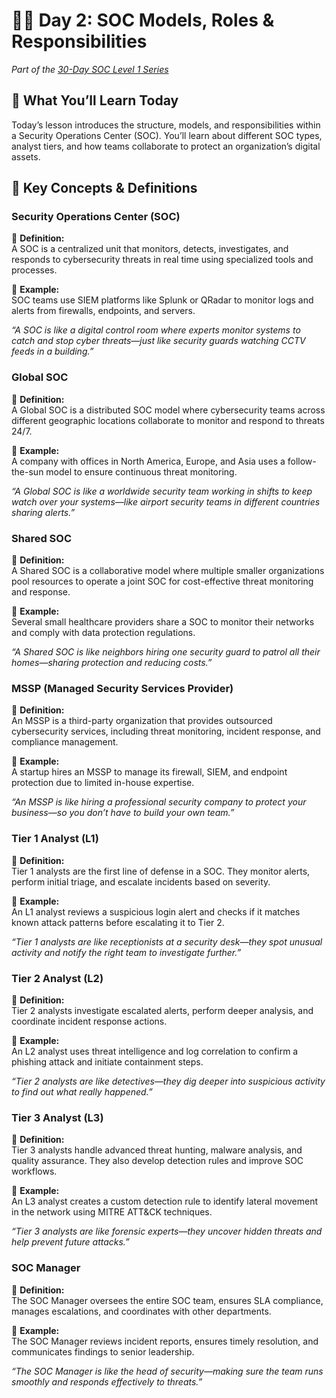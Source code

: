 # 🧑‍💻 Day 2: SOC Models, Roles & Responsibilities  
*Part of the [30-Day SOC Level 1 Series](https://medium.com/@0ccupi3R/️️30-days-in-the-soc-️-f70f349b8b1e)*

## 🧩 What You’ll Learn Today

Today’s lesson introduces the structure, models, and responsibilities within a Security Operations Center (SOC). You’ll learn about different SOC types, analyst tiers, and how teams collaborate to protect an organization’s digital assets.

## 📘 Key Concepts & Definitions

### **Security Operations Center (SOC)**

📘 **Definition:**  
A SOC is a centralized unit that monitors, detects, investigates, and responds to cybersecurity threats in real time using specialized tools and processes.

🧠 **Example:**  
SOC teams use SIEM platforms like Splunk or QRadar to monitor logs and alerts from firewalls, endpoints, and servers.

*“A SOC is like a digital control room where experts monitor systems to catch and stop cyber threats—just like security guards watching CCTV feeds in a building.”*

### **Global SOC**

📘 **Definition:**  
A Global SOC is a distributed SOC model where cybersecurity teams across different geographic locations collaborate to monitor and respond to threats 24/7.

🧠 **Example:**  
A company with offices in North America, Europe, and Asia uses a follow-the-sun model to ensure continuous threat monitoring.

*“A Global SOC is like a worldwide security team working in shifts to keep watch over your systems—like airport security teams in different countries sharing alerts.”*

### **Shared SOC**

📘 **Definition:**  
A Shared SOC is a collaborative model where multiple smaller organizations pool resources to operate a joint SOC for cost-effective threat monitoring and response.

🧠 **Example:**  
Several small healthcare providers share a SOC to monitor their networks and comply with data protection regulations.

*“A Shared SOC is like neighbors hiring one security guard to patrol all their homes—sharing protection and reducing costs.”*

### **MSSP (Managed Security Services Provider)**

📘 **Definition:**  
An MSSP is a third-party organization that provides outsourced cybersecurity services, including threat monitoring, incident response, and compliance management.

🧠 **Example:**  
A startup hires an MSSP to manage its firewall, SIEM, and endpoint protection due to limited in-house expertise.

*“An MSSP is like hiring a professional security company to protect your business—so you don’t have to build your own team.”*

### **Tier 1 Analyst (L1)**

📘 **Definition:**  
Tier 1 analysts are the first line of defense in a SOC. They monitor alerts, perform initial triage, and escalate incidents based on severity.

🧠 **Example:**  
An L1 analyst reviews a suspicious login alert and checks if it matches known attack patterns before escalating it to Tier 2.

*“Tier 1 analysts are like receptionists at a security desk—they spot unusual activity and notify the right team to investigate further.”*

### **Tier 2 Analyst (L2)**

📘 **Definition:**  
Tier 2 analysts investigate escalated alerts, perform deeper analysis, and coordinate incident response actions.

🧠 **Example:**  
An L2 analyst uses threat intelligence and log correlation to confirm a phishing attack and initiate containment steps.

*“Tier 2 analysts are like detectives—they dig deeper into suspicious activity to find out what really happened.”*

### **Tier 3 Analyst (L3)**

📘 **Definition:**  
Tier 3 analysts handle advanced threat hunting, malware analysis, and quality assurance. They also develop detection rules and improve SOC workflows.

🧠 **Example:**  
An L3 analyst creates a custom detection rule to identify lateral movement in the network using MITRE ATT&CK techniques.

*“Tier 3 analysts are like forensic experts—they uncover hidden threats and help prevent future attacks.”*

### **SOC Manager**

📘 **Definition:**  
The SOC Manager oversees the entire SOC team, ensures SLA compliance, manages escalations, and coordinates with other departments.

🧠 **Example:**  
The SOC Manager reviews incident reports, ensures timely resolution, and communicates findings to senior leadership.

*“The SOC Manager is like the head of security—making sure the team runs smoothly and responds effectively to threats.”*
